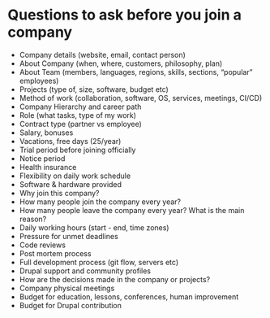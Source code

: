 # Questions to ask before you join a company

- Company details (website, email, contact person)
- About Company (when, where, customers, philosophy, plan)
- About Team (members, languages, regions, skills, sections, “popular” employees)
- Projects (type of, size, software, budget etc)
- Method of work (collaboration, software, OS, services, meetings, CI/CD)
- Company Hierarchy and career path
- Role (what tasks, type of my work)
- Contract type (partner vs employee)
- Salary, bonuses
- Vacations, free days (25/year)
- Trial period before joining officially
- Notice period
- Health insurance
- Flexibility on daily work schedule
- Software & hardware provided
- Why join this company?
- How many people join the company every year?
- How many people leave the company every year? What is the main reason?
- Daily working hours (start - end, time zones)
- Pressure for unmet deadlines
- Code reviews
- Post mortem process
- Full development process (git flow, servers etc)
- Drupal support and community profiles
- How are the decisions made in the company or projects?
- Company physical meetings
- Budget for education, lessons, conferences, human improvement
- Budget for Drupal contribution
